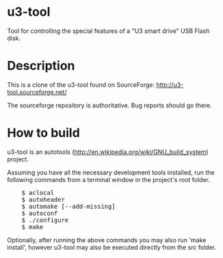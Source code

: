 u3-tool
=======

Tool for controlling the special features of a "U3 smart drive" USB Flash disk.


Description
===========

This is a clone of the u3-tool found on SourceForge: http://u3-tool.sourceforge.net/

The sourceforge repository is authoritative.  Bug reports should go there.


How to build
============

u3-tool is an autotools (http://en.wikipedia.org/wiki/GNU_build_system) project.

Assuming you have all the necessary development tools installed, run the following commands from a terminal window in the project's root folder.

<pre>
	$ aclocal
	$ autoheader
	$ automake [--add-missing]
	$ autoconf
	$ ./configure
	$ make
</pre>

Optionally, after running the above commands you may also run 'make install', however u3-tool may also be executed directly from the src folder.
